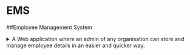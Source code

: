 # EMS
##Employee Management System

<details>
  <summary>A Web application where an admin of any organisation can store and manage employee details in an easier and quicker way.</summary>
</details>

